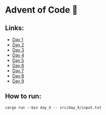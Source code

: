 # Advent of Code :christmas_tree:

## Links:
- [Day 1](day_1)
- [Day 2](day_2)
- [Day 3](day_3)
- [Day 4](day_4)
- [Day 5](day_5)
- [Day 6](day_6)
- [Day 7](day_7)
- [Day 8](day_8)
- [Day 9](day_9)

## How to run:

```
cargo run --bin day_X -- src/day_X/input.txt
```

